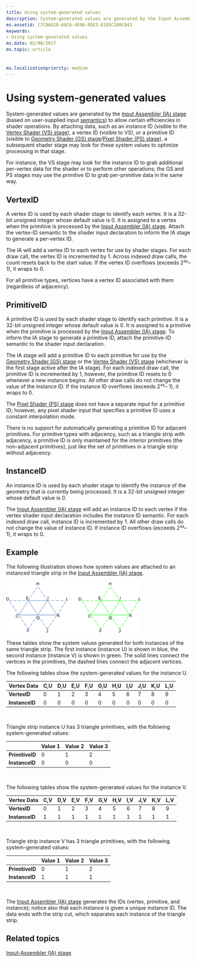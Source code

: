 ```yaml
---
title: Using system-generated values
description: System-generated values are generated by the Input Assembler (IA) stage (based on user-supplied input semantics) to allow certain efficiencies in shader operations.
ms.assetid: C7CBA81D-68CA-4E9A-95E3-8185C280C843
keywords:
- Using system-generated values
ms.date: 02/08/2017
ms.topic: article


ms.localizationpriority: medium
---
```

# <span id="direct3dconcepts.using_system-generated_values"></span>Using system-generated values


System-generated values are generated by the [Input Assembler (IA) stage](input-assembler-stage--ia-.md) (based on user-supplied input [semantics](/windows/desktop/direct3dhlsl/dx-graphics-hlsl-semantics)) to allow certain efficiencies in shader operations. By attaching data, such as an instance ID (visible to the [Vertex Shader (VS) stage](vertex-shader-stage--vs-.md)), a vertex ID (visible to VS), or a primitive ID (visible to [Geometry Shader (GS) stage](geometry-shader-stage--gs-.md)/[Pixel Shader (PS) stage](pixel-shader-stage--ps-.md)), a subsequent shader stage may look for these system values to optimize processing in that stage.

For instance, the VS stage may look for the instance ID to grab additional per-vertex data for the shader or to perform other operations; the GS and PS stages may use the primitive ID to grab per-primitive data in the same way.

## <span id="VertexID"></span><span id="vertexid"></span><span id="VERTEXID"></span>VertexID


A vertex ID is used by each shader stage to identify each vertex. It is a 32-bit unsigned integer whose default value is 0. It is assigned to a vertex when the primitive is processed by the [Input Assembler (IA) stage](input-assembler-stage--ia-.md). Attach the vertex-ID semantic to the shader input declaration to inform the IA stage to generate a per-vertex ID.

The IA will add a vertex ID to each vertex for use by shader stages. For each draw call, the vertex ID is incremented by 1. Across indexed draw calls, the count resets back to the start value. If the vertex ID overflows (exceeds 2³²– 1), it wraps to 0.

For all primitive types, vertices have a vertex ID associated with them (regardless of adjacency).

## <span id="PrimitiveID"></span><span id="primitiveid"></span><span id="PRIMITIVEID"></span>PrimitiveID


A primitive ID is used by each shader stage to identify each primitive. It is a 32-bit unsigned integer whose default value is 0. It is assigned to a primitive when the primitive is processed by the [Input Assembler (IA) stage](input-assembler-stage--ia-.md). To inform the IA stage to generate a primitive ID, attach the primitive-ID semantic to the shader input declaration.

The IA stage will add a primitive ID to each primitive for use by the [Geometry Shader (GS) stage](geometry-shader-stage--gs-.md) or the [Vertex Shader (VS) stage](vertex-shader-stage--vs-.md) (whichever is the first stage active after the IA stage). For each indexed draw call, the primitive ID is incremented by 1, however, the primitive ID resets to 0 whenever a new instance begins. All other draw calls do not change the value of the instance ID. If the instance ID overflows (exceeds 2³²– 1), it wraps to 0.

The [Pixel Shader (PS) stage](pixel-shader-stage--ps-.md) does not have a separate input for a primitive ID; however, any pixel shader input that specifies a primitive ID uses a constant interpolation mode.

There is no support for automatically generating a primitive ID for adjacent primitives. For primitive types with adjacency, such as a triangle strip with adjacency, a primitive ID is only maintained for the interior primitives (the non-adjacent primitives), just like the set of primitives in a triangle strip without adjacency.

## <span id="InstanceID"></span><span id="instanceid"></span><span id="INSTANCEID"></span>InstanceID


An instance ID is used by each shader stage to identify the instance of the geometry that is currently being processed. It is a 32-bit unsigned integer whose default value is 0.

The [Input Assembler (IA) stage](input-assembler-stage--ia-.md) will add an instance ID to each vertex if the vertex shader input declaration includes the instance ID semantic. For each indexed draw call, instance ID is incremented by 1. All other draw calls do not change the value of instance ID. If instance ID overflows (exceeds 2³²– 1), it wraps to 0.

## <span id="Example"></span><span id="example"></span><span id="EXAMPLE"></span>Example


The following illustration shows how system values are attached to an instanced triangle strip in the [Input Assembler (IA) stage](input-assembler-stage--ia-.md).

![illustration of system values for an instanced triangle strip](images/d3d10-ia-example.png)

These tables show the system values generated for both instances of the same triangle strip. The first instance (instance U) is shown in blue, the second instance (instance V) is shown in green. The solid lines connect the vertices in the primitives, the dashed lines connect the adjacent vertices.

The following tables show the system-generated values for the instance U.

| Vertex Data    | C,U | D,U | E,U | F,U | G,U | H,U | I,U | J,U | K,U | L,U |
|----------------|-----|-----|-----|-----|-----|-----|-----|-----|-----|-----|
| **VertexID**   | 0   | 1   | 2   | 3   | 4   | 5   | 6   | 7   | 8   | 9   |
| **InstanceID** | 0   | 0   | 0   | 0   | 0   | 0   | 0   | 0   | 0   | 0   |

 

Triangle strip instance U has 3 triangle primitives, with the following system-generated values:

|                 | Value 1    | Value 2    | Value 3    |
|-----------------|-----|-----|-----|
| **PrimitiveID** | 0   | 1   | 2   |
| **InstanceID**  | 0   | 0   | 0   |

 

The following tables show the system-generated values for the instance V.

| Vertex Data    | C,V | D,V | E,V | F,V | G,V | H,V | I,V | J,V | K,V | L,V |
|----------------|-----|-----|-----|-----|-----|-----|-----|-----|-----|-----|
| **VertexID**   | 0   | 1   | 2   | 3   | 4   | 5   | 6   | 7   | 8   | 9   |
| **InstanceID** | 1   | 1   | 1   | 1   | 1   | 1   | 1   | 1   | 1   | 1   |

 

Triangle strip instance V has 3 triangle primitives, with the following system-generated values:

|                 | Value 1    | Value 2    | Value 3    |
|-----------------|-----|-----|-----|
| **PrimitiveID** | 0   | 1   | 2   |
| **InstanceID**  | 1   | 1   | 1   |

 

The [Input Assembler (IA) stage](input-assembler-stage--ia-.md) generates the IDs (vertex, primitive, and instance); notice also that each instance is given a unique instance ID. The data ends with the strip cut, which separates each instance of the triangle strip.

## <span id="related-topics"></span>Related topics


[Input-Assembler (IA) stage](input-assembler-stage--ia-.md)

 

 